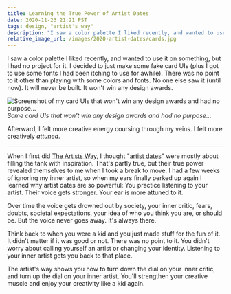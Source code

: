 ```yaml
---
title: Learning the True Power of Artist Dates
date: 2020-11-23 21:21 PST
tags: design, "artist's way"
description: "I saw a color palette I liked recently, and wanted to use it on something, but I had no project for it. I decided to just make some fake card UIs (plus I got to use some fonts I had been itching to use for awhile). There was no point to it other than playing with some colors and fonts. No one else saw it (until now). It will never be built. It won't win any design awards."
relative_image_url: /images/2020-artist-dates/cards.jpg
---
```


I saw a color palette I liked recently, and wanted to use it on something, but I had no project for it. I decided to just make some fake card UIs (plus I got to use some fonts I had been itching to use for awhile). There was no point to it other than playing with some colors and fonts. No one else saw it (until now). It will never be built. It won't win any design awards.

![Screenshot of my card UIs that won't win any design awards and had no purpose...](/images/2020-artist-dates/cards.jpg)
_Some card UIs that won't win any design awards and had no purpose..._

Afterward, I felt more creative energy coursing through my veins. I felt more creatively *attuned*.

---

When I first did [The Artists Way](/2020/09/14/my-experience-with-the-artist-s-way/), I thought "[artist dates](https://juliacameronlive.com/basic-tools/artists-dates/)" were mostly about filling the tank with inspiration. That's partly true, but their true power revealed themselves to me when I took a break to move. I had a few weeks of ignoring my inner artist, so when my ears finally perked up again I learned why artist dates are so powerful: You practice listening to your artist. Their voice gets stronger. Your ear is more attuned to it.

Over time the voice gets drowned out by society, your inner critic, fears, doubts, societal expectations, your idea of who you think you are, or should be. But the voice never goes away. It's always there.

Think back to when you were a kid and you just made stuff for the fun of it. It didn't matter if it was good or not. There was no point to it. You didn't worry about calling yourself an artist or changing your identity. Listening to your inner artist gets you back to that place.

The artist's way shows you how to turn down the dial on your inner critic, and turn up the dial on your inner artist. You'll strengthen your creative muscle and enjoy your creativity like a kid again.
